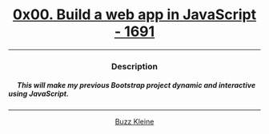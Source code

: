 # [<center>0x00. Build a web app in JavaScript - 1691</center>](https://intranet.hbtn.io/projects/1691)
 ---
 ### <center>Description</center> 
 ##### &emsp; This will make my previous Bootstrap project dynamic and interactive using JavaScript.
 ---
 [<center>Buzz Kleine</center>](https://github.com/conkobar)
